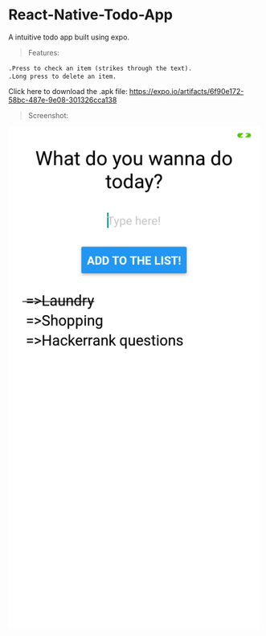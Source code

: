 # React-Native-Todo-App
A intuitive todo app built using expo.
>Features:
```
.Press to check an item (strikes through the text).
.Long press to delete an item.
```

Click here to download the .apk file:
https://expo.io/artifacts/6f90e172-58bc-487e-9e08-301326cca138

>Screenshot:

<img src="./scr.png" width=500/>



